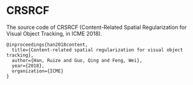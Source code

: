 # CRSRCF
The source code of CRSRCF (Content-Related Spatial Regularization for Visual Object Tracking, in ICME 2018). 

```
@inproceedings{han2018content,
  title={Content-related spatial regularization for visual object tracking},
  author={Han, Ruize and Guo, Qing and Feng, Wei},
  year={2018},
  organization={ICME}
}
```